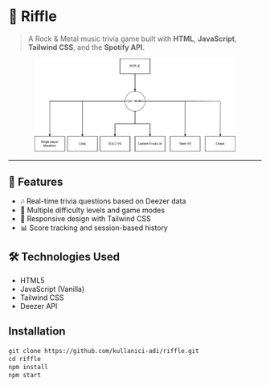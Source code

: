 # 🎸 Riffle

> A Rock & Metal music trivia game built with **HTML**, **JavaScript**, **Tailwind CSS**, and the **Spotify API**.

<p align="center">
  <img src="src/img/riffle.png" alt="riffle-logo" width="400">
</p>

---

## 🚀 Features

- 🎶 Real-time trivia questions based on Deezer data
- 🧠 Multiple difficulty levels and game modes
- 🎨 Responsive design with Tailwind CSS
- 📊 Score tracking and session-based history

## 🛠️ Technologies Used

- HTML5
- JavaScript (Vanilla)
- Tailwind CSS
- Deezer API

## Installation

```
git clone https://github.com/kullanici-adi/riffle.git
cd riffle
npm install
npm start
```
